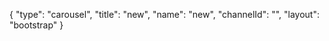 {
    "type": "carousel",
    "title": "new",
    "name": "new",
    "channelId": "",
    "layout": "bootstrap"
}